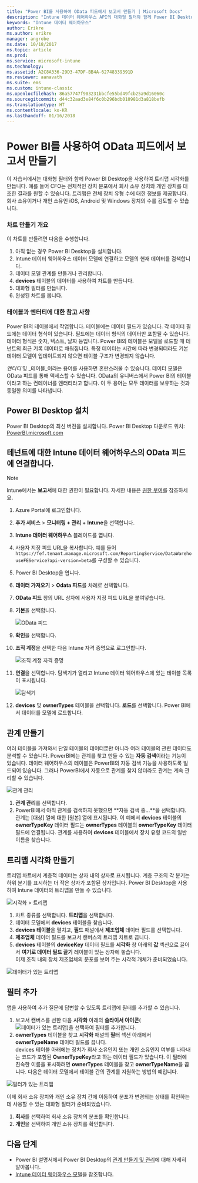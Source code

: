 ```yaml
---
title: "Power BI를 사용하여 OData 피드에서 보고서 만들기 | Microsoft Docs"
description: "Intune 데이터 웨어하우스 API의 대화형 필터와 함께 Power BI Desktop을 사용하여 트리맵 시각화를 만듭니다."
keywords: "Intune 데이터 웨어하우스"
author: Erikre
ms.author: erikre
manager: angrobe
ms.date: 10/18/2017
ms.topic: article
ms.prod: 
ms.service: microsoft-intune
ms.technology: 
ms.assetid: A2C8A336-29D3-47DF-BB4A-62748339391D
ms.reviewer: aanavath
ms.suite: ems
ms.custom: intune-classic
ms.openlocfilehash: 86a57747f903231bbcfe55bd49fcb25a9d16060c
ms.sourcegitcommit: d44c32aad3e84f6c0b296bdb010981d3a818befb
ms.translationtype: HT
ms.contentlocale: ko-KR
ms.lasthandoff: 01/16/2018
---
```

# <a name="create-a-report-from-the-odata-feed-with-power-bi"></a>Power BI를 사용하여 OData 피드에서 보고서 만들기

이 자습서에서는 대화형 필터와 함께 Power BI Desktop을 사용하여 트리맵 시각화를 만듭니다. 예를 들어 CFO는 전체적인 장치 분포에서 회사 소유 장치와 개인 장치를 대조한 결과를 원할 수 있습니다. 트리맵은 전체 장치 유형 수에 대한 정보를 제공합니다. 회사 소유이거나 개인 소유인 iOS, Android 및 Windows 장치의 수를 검토할 수 있습니다.

### <a name="overview-of-creating-the-chart"></a>차트 만들기 개요

이 차트를 만들려면 다음을 수행합니다.
1. 아직 없는 경우 Power BI Desktop을 설치합니다.
2. Intune 데이터 웨어하우스 데이터 모델에 연결하고 모델의 현재 데이터를 검색합니다.
3. 데이터 모델 관계를 만들거나 관리합니다.
4. **devices** 테이블의 데이터를 사용하여 차트를 만듭니다.
5. 대화형 필터를 만듭니다.
6. 완성된 차트를 봅니다.

### <a name="a-note-about-tables-and-entities"></a>테이블과 엔터티에 대한 참고 사항

Power BI의 테이블에서 작업합니다. 테이블에는 데이터 필드가 있습니다. 각 데이터 필드에는 데이터 형식이 있습니다. 필드에는 데이터 형식의 데이터만 포함될 수 있습니다. 데이터 형식은 숫자, 텍스트, 날짜 등입니다. Power BI의 테이블은 모델을 로드할 때 테넌트의 최근 기록 데이터로 채워집니다. 특정 데이터는 시간에 따라 변경되더라도 기본 데이터 모델이 업데이트되지 않으면 테이블 구조가 변경되지 않습니다.

_엔터티_ 및 _테이블_이라는 용어를 사용하면 혼란스러울 수 있습니다. 데이터 모델은 OData 피드를 통해 액세스할 수 있습니다. OData의 유니버스에서 Power BI의 테이블이라고 하는 컨테이너를 엔터티라고 합니다. 이 두 용어는 모두 데이터를 보유하는 것과 동일한 의미를 나타냅니다.

## <a name="install-power-bi-desktop"></a>Power BI Desktop 설치

Power BI Desktop의 최신 버전을 설치합니다. Power BI Desktop 다운로드 위치: [PowerBI.microsoft.com](https://powerbi.microsoft.com/desktop)

## <a name="connect-to-the-odata-feed-for-the-intune-data-warehouse-for-your-tenant"></a>테넌트에 대한 Intune 데이터 웨어하우스의 OData 피드에 연결합니다.

> [!Note]  
> Intune에서는 **보고서**에 대한 권한이 필요합니다. 자세한 내용은 [권한 부여](reports-api-url.md)를 참조하세요.

1. Azure Portal에 로그인합니다.
2. **추가 서비스** > **모니터링 + 관리** + **Intune**을 선택합니다.
3. **Intune 데이터 웨어하우스** 블레이드를 엽니다.
4. 사용자 지정 피드 URL을 복사합니다. 예를 들어 `https://fef.tenant.manage.microsoft.com/ReportingService/DataWarehouseFEService?api-version=beta`를 구성할 수 있습니다.
5. Power BI Desktop을 엽니다.
6. **데이터 가져오기** > **Odata 피드**를 차례로 선택합니다.
7. **OData 피드** 창의 URL 상자에 사용자 지정 피드 URL을 붙여넣습니다.
8. **기본**을 선택합니다.

    ![OData 피드](media/reports-create-01-odatafeed.png)

9. **확인**을 선택합니다.
10. **조직 계정**을 선택한 다음 Intune 자격 증명으로 로그인합니다. 

    ![조직 계정 자격 증명](media/reports-create-02-org-account.png)

11. **연결**을 선택합니다. 탐색기가 열리고 Intune 데이터 웨어하우스에 있는 테이블 목록이 표시됩니다. 

    ![탐색기](media/reports-create-02-loadentities.png)

12. **devices** 및 **ownerTypes** 테이블을 선택합니다.  **로드**를 선택합니다. Power BI에서 데이터를 모델에 로드합니다.

## <a name="create-a-relationship"></a>관계 만들기 

여러 테이블을 가져와서 단일 테이블의 데이터뿐만 아니라 여러 테이블의 관련 데이터도 분석할 수 있습니다.  PowerBI에는 관계를 찾고 만들 수 있는 **자동 검색**이라는 기능이 있습니다. 데이터 웨어하우스의 테이블은 PowerBI의 자동 검색 기능을 사용하도록 빌드되어 있습니다. 그러나 PowerBI에서 자동으로 관계를 찾지 않더라도 관계는 계속 관리할 수 있습니다.

![관계 관리](media/reports-create-03-managerelationships.png)

1. **관계 관리**를 선택합니다.
2. PowerBI에서 아직 관계를 검색하지 못했으면 **자동 검색 중...**을 선택합니다.  
관계는 [대상] 열에 대한 [원본] 열에 표시됩니다. 이 예에서 **devices** 테이블의 **ownerTypeKey** 데이터 필드는 **ownerTypes** 테이블의 **ownerTypeKey** 데이터 필드에 연결됩니다. 관계를 사용하여 **devices** 테이블에서 장치 유형 코드의 일반 이름을 찾습니다.

## <a name="create-a-treemap-visualization"></a>트리맵 시각화 만들기

트리맵 차트에서 계층적 데이터는 상자 내의 상자로 표시됩니다. 계층 구조의 각 분기는 하위 분기를 표시하는 더 작은 상자가 포함된 상자입니다. Power BI Desktop을 사용하여 Intune 데이터의 트리맵을 만들 수 있습니다.

![시각화 > 트리맵](media/reports-create-03-treemap.png)

1. 차트 종류를 선택합니다. **트리맵**을 선택합니다.
2. 데이터 모델에서 **devices** 테이블을 찾습니다.
3. **devices 테이블**을 펼치고, **필드** 패널에서 **제조업체** 데이터 필드를 선택합니다.
4. **제조업체** 데이터 필드를 보고서 캔버스의 트리맵 차트로 끕니다.
5. **devices** 테이블의 **deviceKey** 데이터 필드를 **시각화** 창 아래의 **값** 섹션으로 끌어서 **여기로 데이터 필드 끌기** 레이블이 있는 상자에 놓습니다.  
이제 조직 내의 장치 제조업체의 분포를 보여 주는 시각적 개체가 준비되었습니다.

![데이터가 있는 트리맵](media/reports-create-06-treemapwdata.png)

## <a name="add-a-filter"></a>필터 추가

앱을 사용하여 추가 질문에 답변할 수 있도록 트리맵에 필터를 추가할 수 있습니다. 

1. 보고서 캔버스를 선한 다음 **시각화** 아래의 **슬라이서 아이콘**(![데이터가 있는 트리맵](media/reports-create-slicer.png))을 선택하여 필터를 추가합니다.
2. **ownerTypes** 테이블을 찾고 **시각화** 패널의 **필터** 섹션 아래에서 **ownerTypeName** 데이터 필드를 끕니다.  
   devices 테이블 아래에는 장치가 회사 소유인지 또는 개인 소유인지 여부를 나타내는 코드가 포함된 **OwnerTypeKey**라고 하는 데이터 필드가 있습니다. 이 필터에 친숙한 이름을 표시하려면 **ownerTypes** 테이블을 찾고 **ownerTypeName**을 끕니다. 다음은 데이터 모델에서 테이블 간의 관계를 지원하는 방법의 예입니다.

![필터가 있는 트리맵](media/reports-create-08_ownertype.png)

이제 회사 소유 장치와 개인 소유 장치 간에 이동하여 분포가 변경되는 상태를 확인하는 데 사용할 수 있는 대화형 필터가 준비되었습니다.

1. **회사**를 선택하여 회사 소유 장치의 분포를 확인합니다.
2. **개인**을 선택하여 개인 소유 장치를 확인합니다.

## <a name="next-steps"></a>다음 단계

 - Power BI 설명서에서 Power BI Desktop의 [관계 만들기 및 관리](https://powerbi.microsoft.com/documentation/powerbi-desktop-create-and-manage-relationships/)에 대해 자세히 알아봅니다.
 - [Intune 데이터 웨어하우스 모델](https://docs.microsoft.com/intune/reports-ref-data-model)을 참조합니다.